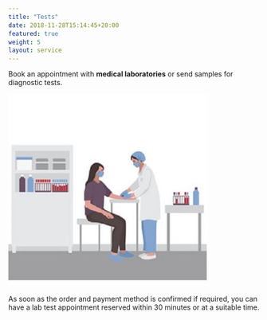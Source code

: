 ```yaml
---
title: "Tests"
date: 2018-11-28T15:14:45+20:00 
featured: true
weight: 5
layout: service
---
```


Book an appointment with **medical laboratories** or send samples for diagnostic tests.

![Medical Diagnoses](/images/illustrations/diagnoses.jpg)

As soon as the order and payment method is confirmed if required, you can have a lab test appointment reserved within 30 minutes or at a suitable time. 






